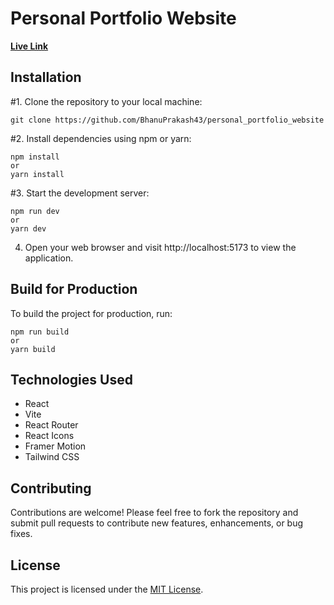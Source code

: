 # Personal Portfolio Website 
[**Live Link**](https://bhanu-portfolio-website.netlify.app/)


## Installation

#1. Clone the repository to your local machine:

    git clone https://github.com/BhanuPrakash43/personal_portfolio_website

#2. Install dependencies using npm or yarn:

    npm install
    or
    yarn install


#3. Start the development server:

    npm run dev
    or
    yarn dev

4. Open your web browser and visit http://localhost:5173 to view the application.

## Build for Production

To build the project for production, run:

    npm run build
    or
    yarn build


## Technologies Used

- React
- Vite
- React Router
- React Icons
- Framer Motion
- Tailwind CSS


## Contributing

Contributions are welcome! Please feel free to fork the repository and submit pull requests to contribute new features, enhancements, or bug fixes.

## License

This project is licensed under the [MIT License](LICENSE).
